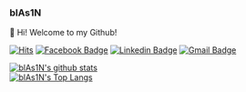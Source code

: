 ### blAs1N

👋 Hi! Welcome to my Github!

[![Hits](https://hits.seeyoufarm.com/api/count/incr/badge.svg?url=https%3A%2F%2Fgithub.com%2FblAs1N)](https://hits.seeyoufarm.com)
[![Facebook Badge](https://img.shields.io/badge/-Facebook-1877f2?style=flat-square&logo=facebook&logoColor=white&link=https://www.facebook.com/blAs1N/)](https://www.facebook.com/blAs1N/)
[![Linkedin Badge](https://img.shields.io/badge/-LinkedIn-blue?style=flat-square&logo=Linkedin&logoColor=white&link=https://www.linkedin.com/in/blas1n/)](https://www.linkedin.com/in/blas1n/)
[![Gmail Badge](https://img.shields.io/badge/-Gmail-d14836?style=flat-square&logo=Gmail&logoColor=white&link=mailto:qazasa123@gmail.com)](mailto:qazasa123@gmail.com)

[![blAs1N's github stats](https://github-readme-stats.vercel.app/api?username=blAs1N&hide_border=true&thema&show_icons=true&theme=radical)](https://github.com/blAs1N)  
[![blAs1N's Top Langs](https://github-readme-stats.vercel.app/api/top-langs/?username=blAs1N&layout=compact)](https://github.com/blAs1N)
